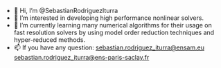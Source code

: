 - 👋 Hi, I’m @SebastianRodriguezIturra
- 👀 I’m interested in developing high performance nonlinear solvers.
- 🌱 I’m currently learning many numerical algorithms for their usage on fast resolution solvers
by using model order reduction techniques and hyper-reduced methods.
- 📫 If you have any question: 
sebastian.rodriguez_iturra@ensam.eu
sebastian.rodriguez_iturra@ens-paris-saclay.fr


